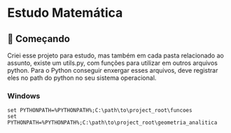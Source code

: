 # Estudo Matemática

## 🚀 Começando

Criei esse projeto para estudo, mas também em cada pasta relacionado ao assunto, existe um utils.py, com funções para utilizar em outros arquivos python.
Para o Python conseguir enxergar esses arquivos, deve registrar eles no path do python no seu sistema operacional.

### Windows
```
set PYTHONPATH=%PYTHONPATH%;C:\path\to\project_root\funcoes
set PYTHONPATH=%PYTHONPATH%;C:\path\to\project_root\geometria_analitica
```